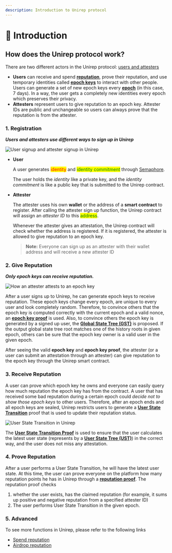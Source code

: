 ```yaml
---
description: Introduction to Unirep protocol
---
```


# 🧩 Introduction

## How does the Unirep protocol work?

There are two different actors in the Unirep protocol: [users and attesters](broken-reference)

* **Users** can receive and spend [**reputation**](protocol/terms-definitions/reputation.md), prove their reputation, and use temporary identities called [**epoch keys**](protocol/terms-definitions/epoch-key.md) to interact with other people. Users can generate a set of new epoch keys every [**epoch**](protocol/terms-definitions/epoch.md) (in this case, 7 days). In a way, the user gets a completely new identities every epoch which preserves their privacy.
* **Attesters** represent users to give reputation to an epoch key. Attester IDs are public and unchangeable so users can always prove that the reputation is from the attester.

### 1. Registration

_**Users and attesters use different ways to sign up in Unirep**_

![User signup and attester signup in Unirep](https://miro.medium.com/max/4800/0\*wcqrf4SN2TRx38YI)

*   **User**

    A user generates <mark style="color:red;">identity</mark> and <mark style="color:green;">identity commitment</mark> through [Semaphore](https://github.com/semaphore-protocol).

    The user holds the _identity_ like a private key, and the _identity commitment_ is like a public key that is submitted to the Unirep contract.
*   **Attester**

    The attester uses his own **wallet** or the address of a **smart contract** to register. After calling the attester sign up function, the Unirep contract will assign an _attester ID_ to this <mark style="color:green;">address</mark>.

    Whenever the attester gives an attestation, the Unirep contract will check whether the address is registered. If it is registered, the attester is allowed to give reputation to an epoch key.

    > **Note:** Everyone can sign up as an attester with their wallet address and will receive a new attester ID

### 2. Give Reputation

_**Only epoch keys can receive reputation.**_

![How an attester attests to an epoch key](https://miro.medium.com/max/4800/0\*zxlIej01nppoYBoc)

After a user signs up to Unirep, he can generate epoch keys to receive reputation. These epoch keys change every epoch, are unique to every user and look completely random. Therefore, to convince others that the epoch key is computed correctly with the current epoch and a valid nonce, an [**epoch key proof**](protocol/circuits/epoch-key-proof.md) is used. Also, to convince others the epoch key is generated by a signed up user, the [**Global State Tree (GST)**](protocol/terms-definitions/trees.md#global-state-tree) is proposed. If the output global state tree root matches one of the history roots in given epoch, others can be sure that the epoch key owner is a valid user in the given epoch.

After seeing the valid **epoch key** and **epoch key proof**, the attester (or a user can submit an attestation through an attester) can give reputation to the epoch key through the Unirep smart contract.

### 3. Receive Reputation

A user can prove which epoch key he owns and everyone can easily query how much reputation the epoch key has from the contract. A user that has received some bad reputation during a certain epoch could _decide not to show those epoch keys_ to other users. Therefore, after an epoch ends and all epoch keys are sealed, Unirep restricts users to generate a [**User State Transition**](protocol/terms-definitions/user-state-transition.md) proof that is used to update their reputation status.

![User State Transition in Unirep](https://miro.medium.com/max/4800/0\*t18QHcnKhY5LA5P8)

The [**User State Transition Proof**](protocol/circuits/user-state-transition-proof.md) is used to ensure that the user calculates the latest user state (represents by a [**User State Tree (UST)**](protocol/terms-definitions/trees.md#user-state-tree)) in the correct way, and the user does not miss any attestation.

### 4. Prove Reputation

After a user performs a User State Transition, he will have the latest user state. At this time, the user can prove everyone on the platform how many reputation points he has in Unirep through a [**reputation proof**](protocol/circuits/reputation-proof.md). The reputation proof checks&#x20;

1. whether the user exists, has the claimed reputation (for example, it sums up positive and negative reputation from a specified attester ID)
2. The user performs User State Transition in the given epoch.

### 5. Advanced

To see more functions in Unirep, please refer to the following links

* [Spend reputation](package/cli/spend-reputation.md)
* [Airdrop reputation](package/cli/airdrop-reputation.md)

